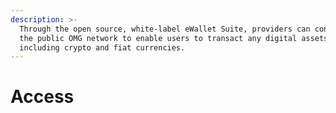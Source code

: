```yaml
---
description: >-
  Through the open source, white-label eWallet Suite, providers can connect to
  the public OMG network to enable users to transact any digital assets,
  including crypto and fiat currencies.
---
```


# Access



